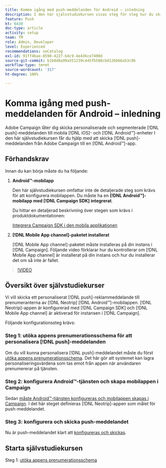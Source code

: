 ```yaml
---
title: Komma igång med push-meddelanden för Android – inledning
description: I den här självstudiekursen visas steg för steg hur du skickar push-meddelanden från Adobe Campaign och tar emot dessa meddelanden i din Android™-app.
feature: Push
kt: 6438
doc-type: article
activity: setup
team: TM
role: Admin, Developer
level: Experienced
recommendations: noCatalog
exl-id: 91ff4bae-8598-4227-b4c9-4e436ce7400d
source-git-commit: b1b8d8a99a551239c445fb588cbd126b66a53c9b
workflow-type: tm+mt
source-wordcount: '317'
ht-degree: 100%

---
```


# Komma igång med push-meddelanden för Android – inledning

Adobe Campaign låter dig skicka personaliserade och segmenterade [!DNL push]-meddelanden till mobila [!DNL iOS]- och [!DNL Android™]-enheter I den här självstudiekursen får du hjälp med att skicka [!DNL push]-meddelanden från Adobe Campaign till en [!DNL Android™]-app.

## Förhandskrav

Innan du kan börja måste du ha följande:

1) **Android™-mobilapp**

   Den här självstudiekursen omfattar inte de detaljerade steg som krävs för att konfigurera mobilappen. Du måste ha en **[!DNL Android™]-mobilapp med [!DNL Campaign SDK] integrerat**.

   Du hittar en detaljerad beskrivning över stegen som krävs i produktdokumentationen:

   [Integrera Campaign SDK i den mobila applikationen](https://experienceleague.adobe.com/docs/campaign-classic/using/sending-messages/sending-push-notifications/integrating-campaign-sdk-into-the-mobile-application.html?lang=sv)

2) **[!DNL Mobile App channel]-paketet installerat**

    [!DNL Mobile App channel]-paketet måste installeras på din instans i [!DNL Campaign]. Följande video förklarar hur du kontrollerar om [!DNL Mobile App channel] är installerat på din instans och hur du installerar det om så inte är fallet.

>[!VIDEO](https://video.tv.adobe.com/v/326544?quality=12&learn=on)

## Översikt över självstudiekurser

Vi vill skicka ett personaliserat [!DNL push]-reklammeddelande till prenumeranterna av [!DNL Neotrip] [!DNL Android™]-mobilappen. [!DNL Neotrip]-appen är konfigurerad med [!DNL Campaign SDK] och [!DNL Mobile App channel] är aktiverad för instansen i [!DNL Campaign].

Följande konfigurationssteg krävs:

### Steg 1: utöka appens prenumerationsschema för att personalisera [!DNL push]-meddelanden

Om du vill kunna personalisera [!DNL push]-meddelandet måste du först [utöka appens prenumerationsschema](/help/tutorial-get-started-with-push-notifications-for-android/extend-the-app-subscription-schema.md). Det här gör att systemet kan lagra personaliseringsvärdena som tas emot från appen när användaren prenumererar på tjänsten.

### Steg 2: konfigurera Android™-tjänsten och skapa mobilappen i Campaign

Sedan [måste Android™-tjänsten konfigureras och mobilappen skapas i Campaign](/help/tutorial-get-started-with-push-notifications-for-android/configure-an-android-service-in-campaign.md). I det här steget definieras [!DNL Neotrip]-appen som målet för push-meddelandet.

### Steg 3: konfigurera och skicka push-meddelandet

Nu är push-meddelandet klart att [konfigureras och skickas](/help/tutorial-get-started-with-push-notifications-for-android/configure-and-send-push-notifications.md).

## Starta självstudiekursen

Steg 1: [utöka appens prenumerationsschema](/help/tutorial-get-started-with-push-notifications-for-android/extend-the-app-subscription-schema.md)
